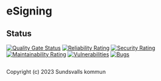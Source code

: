 # eSigning

## Status
[![Quality Gate Status](https://sonarcloud.io/api/project_badges/measure?project=Sundsvallskommun_api-service-e-signing&metric=alert_status)](https://sonarcloud.io/summary/overall?id=Sundsvallskommun_api-service-e-signing)
[![Reliability Rating](https://sonarcloud.io/api/project_badges/measure?project=Sundsvallskommun_api-service-e-signing&metric=reliability_rating)](https://sonarcloud.io/summary/overall?id=Sundsvallskommun_api-service-e-signing)
[![Security Rating](https://sonarcloud.io/api/project_badges/measure?project=Sundsvallskommun_api-service-e-signing&metric=security_rating)](https://sonarcloud.io/summary/overall?id=Sundsvallskommun_api-service-e-signing)
[![Maintainability Rating](https://sonarcloud.io/api/project_badges/measure?project=Sundsvallskommun_api-service-e-signing&metric=sqale_rating)](https://sonarcloud.io/summary/overall?id=Sundsvallskommun_api-service-e-signing)
[![Vulnerabilities](https://sonarcloud.io/api/project_badges/measure?project=Sundsvallskommun_api-service-e-signing&metric=vulnerabilities)](https://sonarcloud.io/summary/overall?id=Sundsvallskommun_api-service-e-signing)
[![Bugs](https://sonarcloud.io/api/project_badges/measure?project=Sundsvallskommun_api-service-e-signing&metric=bugs)](https://sonarcloud.io/summary/overall?id=Sundsvallskommun_api-service-e-signing)

## 
Copyright (c) 2023 Sundsvalls kommun
